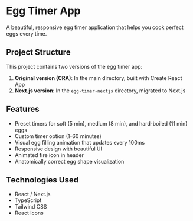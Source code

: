 # Egg Timer App

A beautiful, responsive egg timer application that helps you cook perfect eggs every time.

## Project Structure

This project contains two versions of the egg timer app:

1. **Original version (CRA)**: In the main directory, built with Create React App
2. **Next.js version**: In the `egg-timer-nextjs` directory, migrated to Next.js

## Features

- Preset timers for soft (5 min), medium (8 min), and hard-boiled (11 min) eggs
- Custom timer option (1-60 minutes)
- Visual egg filling animation that updates every 100ms
- Responsive design with beautiful UI
- Animated fire icon in header
- Anatomically correct egg shape visualization

## Technologies Used

- React / Next.js
- TypeScript
- Tailwind CSS 
- React Icons
